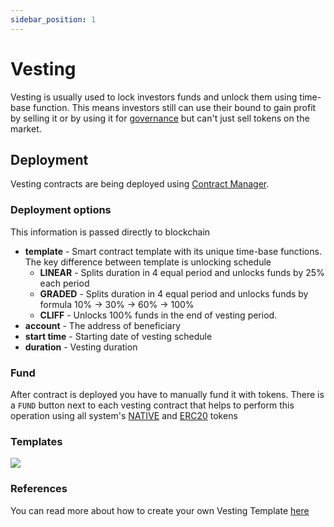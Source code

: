```yaml
---
sidebar_position: 1
---
```


# Vesting

Vesting is usually used to lock investors funds and unlock them using time-base function. This means investors still can
use their bound to gain profit by selling it or by using it for [governance](/docs/admin-panel/mechanics/governance/)
but can't just sell tokens on the market.

## Deployment

Vesting contracts are being deployed using [Contract Manager](/docs/admin-panel/miscellaneous/contract-manager/).

### Deployment options

This information is passed directly to blockchain

- **template** - Smart contract template with its unique time-base functions. The key difference between template is
  unlocking schedule
    - **LINEAR** - Splits duration in 4 equal period and unlocks funds by 25% each period
    - **GRADED** - Splits duration in 4 equal period and unlocks funds by formula 10% -> 30% -> 60% -> 100%
    - **CLIFF** - Unlocks 100% funds in the end of vesting period.
- **account** - The address of beneficiary
- **start time** - Starting date of vesting schedule
- **duration** - Vesting duration

### Fund

After contract is deployed you have to manually fund it with tokens. There is a `FUND` button next to each vesting
contract that helps to perform this operation using all system's [NATIVE](/docs/category/native/)
and [ERC20](/docs/category/erc20/) tokens

### Templates

![](/img/vesting-schedule.png)

### References

You can read more about how to create your own Vesting
Template [here](https://docs.openzeppelin.com/contracts/4.x/api/finance#VestingWallet)

